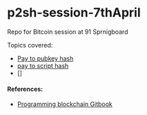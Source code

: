 # p2sh-session-7thApril
Repo for Bitcoin session at 91 Sprnigboard

Topics covered:
- [Pay to pubkey hash](https://bitcoin.org/en/glossary/p2pkh-address)
- [pay to script hash](https://en.bitcoin.it/wiki/Pay_to_script_hash)
- []



#### References:
- [Programming blockchain Gitbook](https://programmingblockchain.gitbooks.io/programmingblockchain/)
